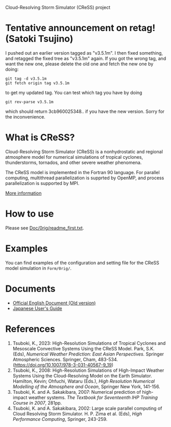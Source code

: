 Cloud-Resolving Storm Simulator (CReSS) project

# Tentative announcement on retag! (Satoki Tsujino)
I pushed out an earlier version tagged as "v3.5.1m". I then fixed something, and retagged the fixed tree as "v3.5.1m" again. If you got the wrong tag, and want the new one, please delete the old one and fetch the new one by doing:
```
git tag -d v3.5.1m
git fetch origin tag v3.5.1m
```
to get my updated tag. You can test which tag you have by doing
```
git rev-parse v3.5.1m
```
which should return 3cb960025348.. if you have the new version. Sorry for the inconvenience.

# What is CReSS?
Cloud-Resolving Storm Simulator (CReSS) is a nonhydrostatic and regional atmosphere model for numerical simulations of tropical cyclones, thunderstorms, tornados, and other severe weather phenomena. 

The CReSS model is implemented in the Fortran 90 language.
For parallel computing, multithread parallelization is supprted by OpenMP, and process parallelization is supported by MPI.

[More information](http://www.rain.hyarc.nagoya-u.ac.jp/%7Etsuboki/kibanS2/src_eng/cress_synopsis_eng.html)

# How to use
Please see [Doc/0rig/readme_first.txt](https://cress-nagoya.github.io/CReSS/Doc/0rig/readme_first.txt). 

# Examples
You can find examples of the configuration and setting file for the CReSS model simulation in `Form/0rig/`. 

# Documents
* [Official English Document (Old version)](http://www.rain.hyarc.nagoya-u.ac.jp/~tsuboki/cress_html/src_cress/CReSS2223_users_guide_eng.pdf)
* [Japanese User's Guide](http://www.rain.hyarc.nagoya-u.ac.jp/~tsuboki/cress_html/from_kato/how_to_use_cress_20110413.pdf)

# References
1. Tsuboki, K., 2023: High-Resolution Simulations of Tropical Cyclones and Mesoscale Convective Systems Using the CReSS Model. Park, S.K. (Eds), _Numerical Weather Prediction: East Asian Perspectives._ Springer Atmospheric Sciences. Springer, Cham, 483-534. (https://doi.org/10.1007/978-3-031-40567-9_19)
2. Tsuboki, K., 2008: High-Resolution Simulations of High-Impact Weather Systems Using the Cloud-Resolving Model on the Earth Simulator. Hamilton, Kevin; Ohfuchi, Wataru (Eds.), _High Resolution Numerical Modelling of the Atmosphere and Ocean_, Springer New York, 141-156.
3. Tsuboki, K. and A. Sakakibara, 2007: Numerical prediction of high-impact weather systems. _The Textbook for Seventeenth IHP Training Course in 2007_, 281pp.
4. Tsuboki, K. and A. Sakakibara, 2002: Large scale parallel computing of Cloud Resolving Storm Simulator. H. P. Zima et al. (Eds), _High Performance Computing_, Springer, 243-259.
